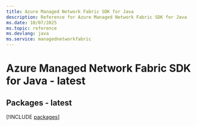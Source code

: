 ```yaml
---
title: Azure Managed Network Fabric SDK for Java
description: Reference for Azure Managed Network Fabric SDK for Java
ms.date: 10/07/2025
ms.topic: reference
ms.devlang: java
ms.service: managednetworkfabric
---
```

# Azure Managed Network Fabric SDK for Java - latest
## Packages - latest
[!INCLUDE [packages](managed-network-fabric-index.md)]